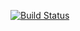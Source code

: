 [![Build Status](https://img.shields.io/travis/alevy/mappend.svg?style=flat)](https://travis-ci.org/alevy/mappend)
